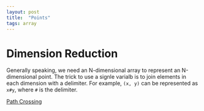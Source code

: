 ```yaml
---
layout: post
title:  "Points"
tags: array
---
```

# Dimension Reduction

Generally speaking, we need an N-dimensional array to represent an N-dimensional point. The trick to use a signle varialb is to join elements in each dimension with a delimiter. For example, `(x, y)` can be represented as `x#y`, where `#` is the delimiter.

[Path Crossing][path-crossing]

[path-crossing]: https://leetcode.com/problems/path-crossing/
